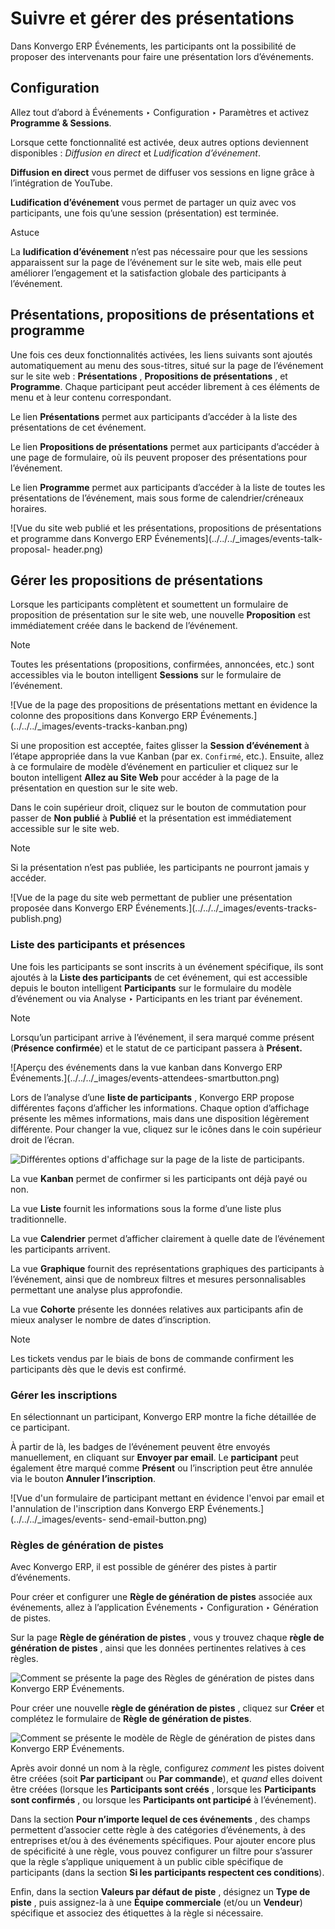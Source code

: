 # Suivre et gérer des présentations

Dans Konvergo ERP Événements, les participants ont la possibilité de proposer des
intervenants pour faire une présentation lors d’événements.

## Configuration

Allez tout d’abord à Événements ‣ Configuration ‣ Paramètres et activez
**Programme & Sessions**.

Lorsque cette fonctionnalité est activée, deux autres options deviennent
disponibles : _Diffusion en direct_ et _Ludification d’événement_.

**Diffusion en direct** vous permet de diffuser vos sessions en ligne grâce à
l’intégration de YouTube.

**Ludification d’événement** vous permet de partager un quiz avec vos
participants, une fois qu’une session (présentation) est terminée.

<div class="alert alert-info">
<p class="alert-title">
Astuce</p><p>La <b>ludification d’événement</b> n’est pas nécessaire pour que les sessions apparaissent sur la page de l’événement sur le site web, mais elle peut améliorer l’engagement et la satisfaction globale des participants à l’événement.</p>
</div>

## Présentations, propositions de présentations et programme

Une fois ces deux fonctionnalités activées, les liens suivants sont ajoutés
automatiquement au menu des sous-titres, situé sur la page de l’événement sur
le site web : **Présentations** , **Propositions de présentations** , et
**Programme**. Chaque participant peut accéder librement à ces éléments de
menu et à leur contenu correspondant.

Le lien **Présentations** permet aux participants d’accéder à la liste des
présentations de cet événement.

Le lien **Propositions de présentations** permet aux participants d’accéder à
une page de formulaire, où ils peuvent proposer des présentations pour
l’événement.

Le lien **Programme** permet aux participants d’accéder à la liste de toutes
les présentations de l’événement, mais sous forme de calendrier/créneaux
horaires.

![Vue du site web publié et les présentations, propositions de présentations
et programme dans Konvergo ERP Événements](../../../_images/events-talk-proposal-
header.png)

## Gérer les propositions de présentations

Lorsque les participants complètent et soumettent un formulaire de proposition
de présentation sur le site web, une nouvelle **Proposition** est
immédiatement créée dans le backend de l’événement.

<div class="alert alert-primary">
<p class="alert-title">
Note</p><p>Toutes les présentations (propositions, confirmées, annoncées, etc.) sont accessibles via le bouton intelligent <b>Sessions</b> sur le formulaire de l’événement.</p>
</div> ![Vue de la page des propositions de présentations mettant
en évidence la colonne des propositions dans Konvergo ERP
Événements.](../../../_images/events-tracks-kanban.png)

Si une proposition est acceptée, faites glisser la **Session d’événement** à
l’étape appropriée dans la vue Kanban (par ex. `Confirmé`, etc.). Ensuite,
allez à ce formulaire de modèle d’événement en particulier et cliquez sur le
bouton intelligent **Allez au Site Web** pour accéder à la page de la
présentation en question sur le site web.

Dans le coin supérieur droit, cliquez sur le bouton de commutation pour passer
de **Non publié** à **Publié** et la présentation est immédiatement accessible
sur le site web.

<div class="alert alert-primary">
<p class="alert-title">
Note</p><p>Si la présentation n’est pas publiée, les participants ne pourront jamais y accéder.</p>
</div> ![Vue de la page du site web permettant de publier une
présentation proposée dans Konvergo ERP Événements.](../../../_images/events-tracks-
publish.png)

### Liste des participants et présences

Une fois les participants se sont inscrits à un événement spécifique, ils sont
ajoutés à la **Liste des participants** de cet événement, qui est accessible
depuis le bouton intelligent **Participants** sur le formulaire du modèle
d’événement ou via Analyse ‣ Participants en les triant par événement.

<div class="alert alert-primary">
<p class="alert-title">
Note</p><p>Lorsqu’un participant arrive à l’événement, il sera marqué comme présent (<b>Présence confirmée</b>) et le statut de ce participant passera à <b>Présent.</b></p>
</div> ![Aperçu des événements dans la vue kanban dans Konvergo ERP
Événements.](../../../_images/events-attendees-smartbutton.png)

Lors de l’analyse d’une **liste de participants** , Konvergo ERP propose différentes
façons d’afficher les informations. Chaque option d’affichage présente les
mêmes informations, mais dans une disposition légèrement différente. Pour
changer la vue, cliquez sur le icônes dans le coin supérieur droit de l’écran.

![Différentes options d'affichage sur la page de la liste de
participants.](../../../_images/events-attendees-view-options.png)

La vue **Kanban** permet de confirmer si les participants ont déjà payé ou
non.

La vue **Liste** fournit les informations sous la forme d’une liste plus
traditionnelle.

La vue **Calendrier** permet d’afficher clairement à quelle date de
l’événement les participants arrivent.

La vue **Graphique** fournit des représentations graphiques des participants à
l’événement, ainsi que de nombreux filtres et mesures personnalisables
permettant une analyse plus approfondie.

La vue **Cohorte** présente les données relatives aux participants afin de
mieux analyser le nombre de dates d’inscription.

<div class="alert alert-primary">
<p class="alert-title">
Note</p><p>Les tickets vendus par le biais de bons de commande confirment les participants dès que le devis est confirmé.</p>
</div>

### Gérer les inscriptions

En sélectionnant un participant, Konvergo ERP montre la fiche détaillée de ce
participant.

À partir de là, les badges de l’événement peuvent être envoyés manuellement,
en cliquant sur **Envoyer par email**. Le **participant** peut également être
marqué comme **Présent** ou l’inscription peut être annulée via le bouton
**Annuler l’inscription**.

![Vue d'un formulaire de participant mettant en évidence l'envoi par email et
l'annulation de l'inscription dans Konvergo ERP Événements.](../../../_images/events-
send-email-button.png)

### Règles de génération de pistes

Avec Konvergo ERP, il est possible de générer des pistes à partir d’événements.

Pour créer et configurer une **Règle de génération de pistes** associée aux
événements, allez à l’application Événements ‣ Configuration ‣ Génération de
pistes.

Sur la page **Règle de génération de pistes** , vous y trouvez chaque **règle
de génération de pistes** , ainsi que les données pertinentes relatives à ces
règles.

![Comment se présente la page des Règles de génération de pistes dans Konvergo ERP
Événements.](../../../_images/events-lead-generation-rule-page.png)

Pour créer une nouvelle **règle de génération de pistes** , cliquez sur
**Créer** et complétez le formulaire de **Règle de génération de pistes**.

![Comment se présente le modèle de Règle de génération de pistes dans Konvergo ERP
Événements.](../../../_images/events-lead-generation-rule-template.png)

Après avoir donné un nom à la règle, configurez _comment_ les pistes doivent
être créées (soit **Par participant** ou **Par commande**), et _quand_ elles
doivent être créées (lorsque les **Participants sont créés** , lorsque les
**Participants sont confirmés** , ou lorsque les **Participants ont
participé** à l’événement).

Dans la section **Pour n’importe lequel de ces événements** , des champs
permettent d’associer cette règle à des catégories d’événements, à des
entreprises et/ou à des événements spécifiques. Pour ajouter encore plus de
spécificité à une règle, vous pouvez configurer un filtre pour s’assurer que
la règle s’applique uniquement à un public cible spécifique de participants
(dans la section **Si les participants respectent ces conditions**).

Enfin, dans la section **Valeurs par défaut de piste** , désignez un **Type de
piste** , puis assignez-la à une **Équipe commerciale** (et/ou un **Vendeur**)
spécifique et associez des étiquettes à la règle si nécessaire.

